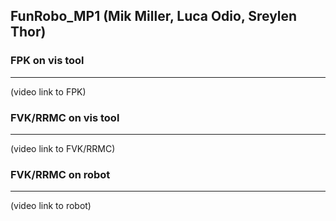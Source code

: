 ## FunRobo_MP1 (Mik Miller, Luca Odio, Sreylen Thor)
### FPK on vis tool
___________________________________________________
(video link to FPK)

### FVK/RRMC on vis tool
___________________________________________________
(video link to FVK/RRMC)

### FVK/RRMC on robot
___________________________________________________
(video link to robot)
